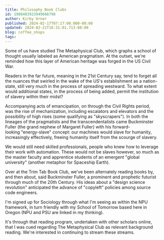 ```yaml
---
title: Philosophy Book Clubs
id: 1988483923949666798
author: Kirby Urner
published: 2024-02-17T07:17:00.000-08:00
updated: 2024-02-21T16:31:01.713-08:00
blog: coffee_shops
tags: 
---
```


[](https://blogger.googleusercontent.com/img/b/R29vZ2xl/AVvXsEiddPsuZFsOckcHUH25wlyWdICjKmOb1-qxYRNes4GXP8QXReUVwtFZIo5Mn08ZBjxI2t17f5LAgmtKcvjdQtEA8yo2FHrg5GQnSmvbWGNiC6yz-PfRYj7F-Itwhqpa2tYTAdLwkQPfyjoRGCYfd63ZrDTOzOUxc_XbhhoCv7Kjed3dEuhk3Nqcpr7XNQeR/s912/Screen%20Shot%202024-02-17%20at%207.21.47%20AM.png)
Some of us have studied The Metaphysical Club, which graphs a school of thought usually labeled as American pragmatism. At the outset, we're reminded how this layer of American heritage was forged in the US Civil War.

Readers in the far future, meaning in the 21st Century say, tend to forget all the nuances that swirled in the wake of the US's establishment as a nation-state, still very much in the process of spreading westward. To what extent would additional states, in the process of being added, permit the institution of slavery within their midst?

Accompanying acts of emancipation, on through the Civil Rights period, was the rise of mechanization, including escalators and elevators and the possibility of high rises (some qualifying as "skyscrapers"). In both the lineages of the pragmatists and the transcendentalists came Buckminster Fuller (the grand nephew of Margaret Fuller) with his forward-looking "energy-slave" concept: our machines would slave for humanity, increasingly effectively, freeing humanity itself from the scourge of slavery.

We would still need skilled professionals, people who knew how to leverage their work with automation. These would not be slaves however, so much as the master faculty and apprentice students of an emergent "global university" (another metaphor for Spaceship Earth).

Over at the Trim Tab Book Club, we've been alternately reading books by, and then about, said Buckminster Fuller, a prominent and prophetic futurist through much of the 20th Century. His ideas about a "design science revolution" anticipated the advance of "copyleft" policies among source code engineers.

I'm signed up for Sociology through what I'm seeing as within the NPU framework, in turn friendly with my School of Tomorrow based here in Oregon (NPU and PSU are linked in my thinking). 

It's through that reading program, undertaken with other scholars online, that I was cued regarding The Metaphysical Club as relevant background reading. We're interested in continuing to stream these streams.

[](https://www.flickr.com/photos/kirbyurner/53543304337/in/dateposted/)